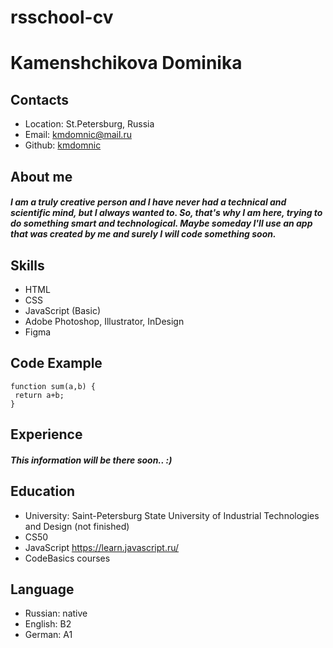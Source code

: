 # rsschool-cv
# Kamenshchikova Dominika
## Contacts
* Location: St.Petersburg, Russia
* Email: kmdomnic@mail.ru
* Github: [kmdomnic](https://github.com/kmdomnic)
## About me
##### I am a truly creative person and I have never had a technical and scientific mind, but I always wanted to. So, that's why I am here, trying to do something smart and technological. Maybe someday I'll use an app that was created by me and surely I will code something soon.
## Skills
* HTML
* CSS
* JavaScript (Basic)
* Adobe Photoshop, Illustrator, InDesign
* Figma
## Code Example
```
function sum(a,b) {
 return a+b;
}
```
## Experience
##### This information will be there soon.. :)
## Education
* University: Saint-Petersburg State University of Industrial Technologies and Design (not finished)
* CS50
* JavaScript https://learn.javascript.ru/
* CodeBasics courses
## Language
* Russian: native
* English: B2
* German: A1
